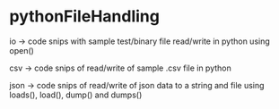 ﻿# pythonFileHandling

 io -> code snips with sample test/binary file read/write in python using open()
 
 csv -> code snips of read/write of sample .csv file  in python
 
 json -> code snips of read/write of json data to a string and file using loads(), load(), dump() and dumps()
